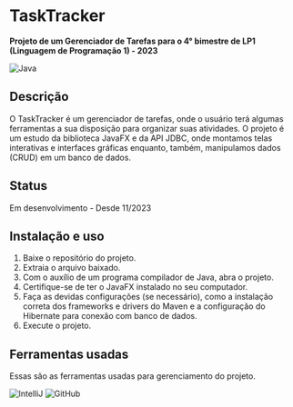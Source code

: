 # TaskTracker

**Projeto de um Gerenciador de Tarefas para o 4° bimestre de LP1 (Linguagem de Programação 1) - 2023**

![Java](https://img.shields.io/badge/java-%23ED8B00.svg?style=for-the-badge&logo=openjdk&logoColor=white)

## Descrição
O TaskTracker é um gerenciador de tarefas, onde o usuário terá algumas ferramentas a sua disposição para organizar suas atividades. O projeto é um estudo da biblioteca JavaFX e da API JDBC, onde montamos telas interativas e interfaces gráficas enquanto, também, manipulamos dados (CRUD) em um banco de dados.

## Status
Em desenvolvimento - Desde 11/2023

## Instalação e uso
1. Baixe o repositório do projeto.
2. Extraia o arquivo baixado.
3. Com o auxílio de um programa compilador de Java, abra o projeto.
4. Certifique-se de ter o JavaFX instalado no seu computador.
5. Faça as devidas configurações (se necessário), como a instalação correta dos frameworks e drivers do Maven e a configuração do Hibernate para conexão com banco de dados.
6. Execute o projeto.

## Ferramentas usadas
Essas são as ferramentas usadas para gerenciamento do projeto.

![IntelliJ](https://img.shields.io/badge/IntelliJ-000000.svg?style=for-the-badge&logo=intellij-idea&logoColor=white)
![GitHub](https://img.shields.io/badge/github-%23121011.svg?style=for-the-badge&logo=github&logoColor=white)
